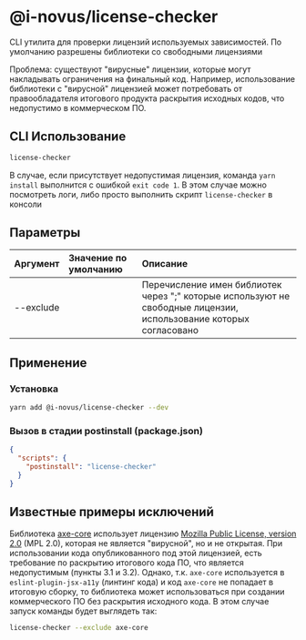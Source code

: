 # @i-novus/license-checker

CLI утилита для проверки лицензий используемых зависимостей. По умолчанию разрешены библиотеки со свободными лицензиями

Проблема: существуют "вирусные" лицензии, которые могут накладывать ограничения на финальный код.
Например, использование библиотеки с "вирусной" лицензией может потребовать от правообладателя итогового продукта раскрытия исходных кодов, что недопустимо в коммерческом ПО.

## CLI Использование

```bash
license-checker
```

В случае, если присутствует недопустимая лицензия, команда `yarn install` выполнится с ошибкой `exit code 1`.
В этом случае можно посмотреть логи, либо просто выполнить скрипт `license-checker` в консоли

## Параметры

| Аргумент  | Значение по умолчанию | Описание                                                                                                          |
|:----------|:----------------------|:------------------------------------------------------------------------------------------------------------------|
| --exclude |                       | Перечисление имен библиотек через ";" которые используют не свободные лицензии, использование которых согласовано |

## Применение

### Установка

```bash
yarn add @i-novus/license-checker --dev
```

### Вызов в стадии postinstall (package.json)

```json
{
  "scripts": {
    "postinstall": "license-checker"
  }
}
```

## Известные примеры исключений

Библиотека [axe-core](https://github.com/dequelabs/axe-core/tree/develop) использует лицензию [Mozilla Public License, version 2.0](https://www.mozilla.org/en-US/MPL/2.0/) (MPL 2.0),
которая не является "вирусной", но и не открытая. При использовании кода опубликованного под этой лицензией,
есть требование по раскрытию итогового кода ПО, что является недопустимым (пункты 3.1 и 3.2).
Однако, т.к. `axe-core` используется в `eslint-plugin-jsx-a11y` (линтинг кода) и код `axe-core` не попадает в итоговую сборку,
то библиотека может использоваться при создании коммерческого ПО без раскрытия исходного кода.
В этом случае запуск команды будет выглядеть так:

```bash
license-checker --exclude axe-core
```

